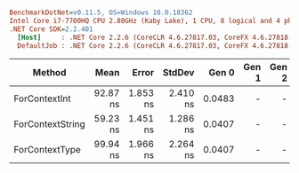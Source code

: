``` ini

BenchmarkDotNet=v0.11.5, OS=Windows 10.0.18362
Intel Core i7-7700HQ CPU 2.80GHz (Kaby Lake), 1 CPU, 8 logical and 4 physical cores
.NET Core SDK=2.2.401
  [Host]     : .NET Core 2.2.6 (CoreCLR 4.6.27817.03, CoreFX 4.6.27818.02), 64bit RyuJIT
  DefaultJob : .NET Core 2.2.6 (CoreCLR 4.6.27817.03, CoreFX 4.6.27818.02), 64bit RyuJIT


```
|           Method |     Mean |    Error |   StdDev |  Gen 0 | Gen 1 | Gen 2 | Allocated |
|----------------- |---------:|---------:|---------:|-------:|------:|------:|----------:|
|    ForContextInt | 92.87 ns | 1.853 ns | 2.410 ns | 0.0483 |     - |     - |     152 B |
| ForContextString | 59.23 ns | 1.451 ns | 1.286 ns | 0.0407 |     - |     - |     128 B |
|   ForContextType | 99.94 ns | 1.966 ns | 2.264 ns | 0.0407 |     - |     - |     128 B |
